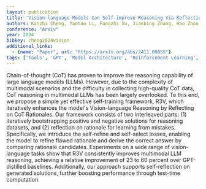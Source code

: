 ```yaml
---
layout: publication
title: 'Vision-language Models Can Self-improve Reasoning Via Reflection'
authors: Kanzhi Cheng, Yantao Li, Fangzhi Xu, Jianbing Zhang, Hao Zhou, Yang Liu
conference: "Arxiv"
year: 2024
bibkey: cheng2024vision
additional_links:
  - {name: "Paper", url: "https://arxiv.org/abs/2411.00855"}
tags: ['Tools', 'GPT', 'Model Architecture', 'Reinforcement Learning', 'Training Techniques', 'Multimodal Models']
---
```

Chain-of-thought (CoT) has proven to improve the reasoning capability of
large language models (LLMs). However, due to the complexity of multimodal
scenarios and the difficulty in collecting high-quality CoT data, CoT reasoning
in multimodal LLMs has been largely overlooked. To this end, we propose a
simple yet effective self-training framework, R3V, which iteratively enhances
the model's Vision-language Reasoning by Reflecting on CoT Rationales. Our
framework consists of two interleaved parts: (1) iteratively bootstrapping
positive and negative solutions for reasoning datasets, and (2) reflection on
rationale for learning from mistakes. Specifically, we introduce the
self-refine and self-select losses, enabling the model to refine flawed
rationale and derive the correct answer by comparing rationale candidates.
Experiments on a wide range of vision-language tasks show that R3V consistently
improves multimodal LLM reasoning, achieving a relative improvement of 23 to 60
percent over GPT-distilled baselines. Additionally, our approach supports
self-reflection on generated solutions, further boosting performance through
test-time computation.
